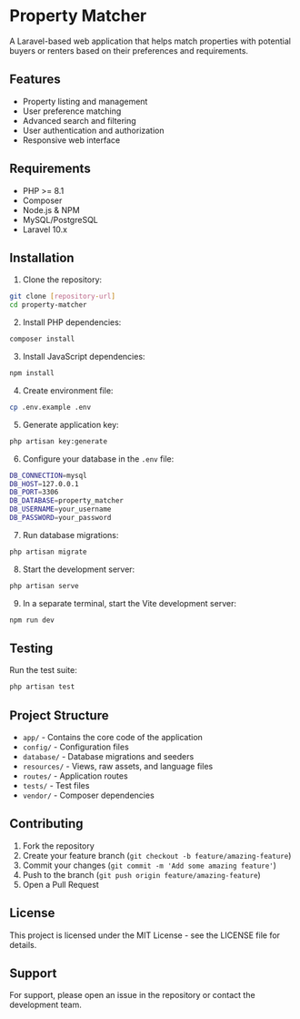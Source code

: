 # Property Matcher

A Laravel-based web application that helps match properties with potential buyers or renters based on their preferences and requirements.

## Features

- Property listing and management
- User preference matching
- Advanced search and filtering
- User authentication and authorization
- Responsive web interface

## Requirements

- PHP >= 8.1
- Composer
- Node.js & NPM
- MySQL/PostgreSQL
- Laravel 10.x

## Installation

1. Clone the repository:
```bash
git clone [repository-url]
cd property-matcher
```

2. Install PHP dependencies:
```bash
composer install
```

3. Install JavaScript dependencies:
```bash
npm install
```

4. Create environment file:
```bash
cp .env.example .env
```

5. Generate application key:
```bash
php artisan key:generate
```

6. Configure your database in the `.env` file:
```bash
DB_CONNECTION=mysql
DB_HOST=127.0.0.1
DB_PORT=3306
DB_DATABASE=property_matcher
DB_USERNAME=your_username
DB_PASSWORD=your_password
```

7. Run database migrations:
```bash
php artisan migrate
```

8. Start the development server:
```bash
php artisan serve
```

9. In a separate terminal, start the Vite development server:
```bash
npm run dev
```

## Testing

Run the test suite:
```bash
php artisan test
```

## Project Structure

- `app/` - Contains the core code of the application
- `config/` - Configuration files
- `database/` - Database migrations and seeders
- `resources/` - Views, raw assets, and language files
- `routes/` - Application routes
- `tests/` - Test files
- `vendor/` - Composer dependencies

## Contributing

1. Fork the repository
2. Create your feature branch (`git checkout -b feature/amazing-feature`)
3. Commit your changes (`git commit -m 'Add some amazing feature'`)
4. Push to the branch (`git push origin feature/amazing-feature`)
5. Open a Pull Request

## License

This project is licensed under the MIT License - see the LICENSE file for details.

## Support

For support, please open an issue in the repository or contact the development team.
